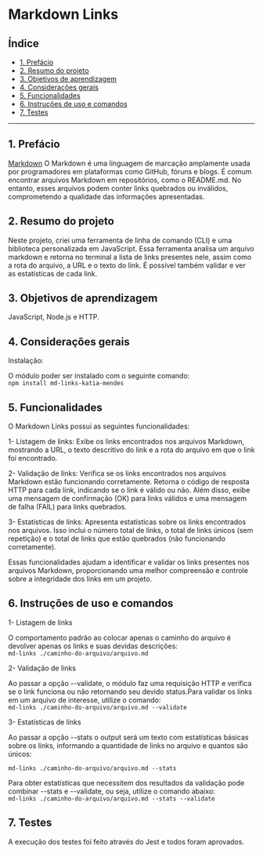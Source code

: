 # Markdown Links

## Índice

* [1. Prefácio](#1-prefácio)
* [2. Resumo do projeto](#2-resumo-do-projeto)
* [3. Objetivos de aprendizagem](#3-objetivos-de-aprendizagem)
* [4. Considerações gerais](#4-considerações-gerais)
* [5. Funcionalidades](#5-funcionalidades)
* [6. Instruções de uso e comandos](#6-Instruções-de-uso-e-comandos)
* [7. Testes](#7-testes)
***

## 1. Prefácio

[Markdown](https://pt.wikipedia.org/wiki/Markdown) 
O Markdown é uma linguagem de marcação amplamente usada por programadores em plataformas como GitHub, fóruns e blogs. É comum encontrar arquivos Markdown em repositórios, como o README.md. No entanto, esses arquivos podem conter links quebrados ou inválidos, comprometendo a qualidade das informações apresentadas.


## 2. Resumo do projeto

Neste projeto, criei uma ferramenta de linha de comando (CLI) e uma biblioteca personalizada em JavaScript.
Essa ferramenta analisa um arquivo markdown e retorna no terminal a lista de links presentes nele, assim como a rota do arquivo, a URL e o texto do link. É possível também validar e ver as estatísticas de cada link.


## 3. Objetivos de aprendizagem

JavaScript, 
Node.js e
HTTP.


## 4. Considerações gerais

Instalação:

O módulo poder ser instalado com o seguinte comando: 
<br>
  `npm install md-links-katia-mendes`


## 5. Funcionalidades

O Markdown Links possui as seguintes funcionalidades:

1- Listagem de links: Exibe os links encontrados nos arquivos Markdown, mostrando a URL, o texto descritivo do link e a rota do arquivo em que o link foi encontrado.

2- Validação de links: Verifica se os links encontrados nos arquivos Markdown estão funcionando corretamente. Retorna o código de resposta HTTP para cada link, indicando se o link é válido ou não. Além disso, exibe uma mensagem de confirmação (OK) para links válidos e uma mensagem de falha (FAIL) para links quebrados.

3- Estatísticas de links: Apresenta estatísticas sobre os links encontrados nos arquivos. Isso inclui o número total de links, o total de links únicos (sem repetição) e o total de links que estão quebrados (não funcionando corretamente).

Essas funcionalidades ajudam a identificar e validar os links presentes nos arquivos Markdown, proporcionando uma melhor compreensão e controle sobre a integridade dos links em um projeto.


## 6. Instruções de uso e comandos

1- Listagem de links

O comportamento padrão ao colocar apenas o caminho do arquivo é devolver apenas os links e suas devidas descrições:<br>
 `md-links ./caminho-do-arquivo/arquivo.md`


2- Validação de links

Ao passar a opção --validate, o módulo faz uma requisição HTTP e verifica se o link funciona ou não retornando seu devido status.Para validar os links em um arquivo de interesse, utilize o comando:<br>
 `md-links ./caminho-do-arquivo/arquivo.md --validate`


3- Estatísticas de links

Ao passar a opção --stats o output será um texto com estatísticas básicas sobre os links, informando a quantidade de links no arquivo e quantos são únicos:<br>

 `md-links ./caminho-do-arquivo/arquivo.md --stats`

Para obter estatísticas que necessitem dos resultados da validação pode combinar --stats e --validate,
ou seja, utilize o comando abaixo:<br>
 `md-links ./caminho-do-arquivo/arquivo.md --stats --validate`


## 7. Testes

A execução dos testes foi feito através do Jest e todos foram aprovados. 





